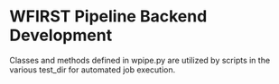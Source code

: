 # WFIRST Pipeline Backend Development
Classes and methods defined in wpipe.py are utilized by scripts in the various 
test_dir for automated job execution.

